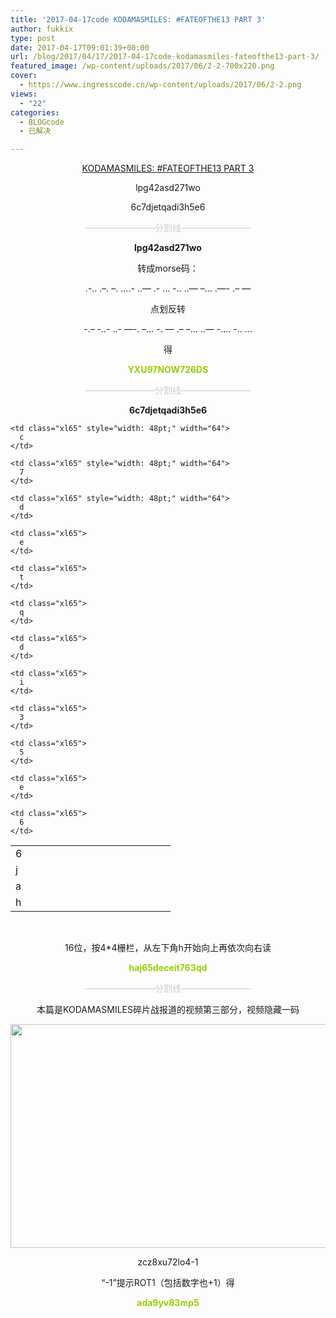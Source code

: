 ```yaml
---
title: '2017-04-17code KODAMASMILES: #FATEOFTHE13 PART 3'
author: fukkix
type: post
date: 2017-04-17T09:01:39+00:00
url: /blog/2017/04/17/2017-04-17code-kodamasmiles-fateofthe13-part-3/
featured_image: /wp-content/uploads/2017/06/2-2-700x220.png
cover:
  - https://www.ingresscode.cn/wp-content/uploads/2017/06/2-2.png
views:
  - "22"
categories:
  - BLOGcode
  - 已解决

---
```

<p style="text-align: center;">
  <a href="http://investigate.ingress.com/2017/04/17/kodamasmiles-fateofthe13-part-3/" target="_blank" rel="noopener">KODAMASMILES: #FATEOFTHE13 PART 3</a>
</p>

<p style="text-align: center;">
  lpg42asd271wo
</p>

<p style="text-align: center;">
  6c7djetqadi3h5e6
</p>

<!--more-->

<p style="text-align: center;">
  <span style="color: #cccccc;">————————分割线————————</span>
</p>

<p style="text-align: center;">
  <strong>lpg42asd271wo</strong>
</p>

<p style="text-align: center;">
  转成morse码：
</p>

<p style="text-align: center;">
  .-.. .&#8211;. &#8211;. &#8230;.- ..&#8212; .- &#8230; -.. ..&#8212; &#8211;&#8230; .&#8212;- .&#8211; &#8212;
</p>

<p style="text-align: center;">
  点划反转
</p>

<p style="text-align: center;">
  -.&#8211; -..- ..- &#8212;-. &#8211;&#8230; -. &#8212; .&#8211; &#8211;&#8230; ..&#8212; -&#8230;. -.. &#8230;
</p>

<p style="text-align: center;">
  得
</p>

<p style="text-align: center;">
  <span style="color: #99cc00;"><strong>YXU97NOW726DS</strong></span>
</p>

<p style="text-align: center;">
  <span style="color: #cccccc;">————————分割线————————</span>
</p>

<p style="text-align: center;">
  <strong>6c7djetqadi3h5e6</strong>
</p>

<table class=" aligncenter" style="border-collapse: collapse; width: 192pt;" border="0" width="256" cellspacing="0" cellpadding="0">
  <colgroup> <col style="width: 48pt;" span="4" width="64" /> </colgroup> <tr style="height: 13.8pt;">
    <td class="xl65" style="height: 13.8pt; width: 48pt;" width="64" height="18">
      6
    </td>
    
    <td class="xl65" style="width: 48pt;" width="64">
      c
    </td>
    
    <td class="xl65" style="width: 48pt;" width="64">
      7
    </td>
    
    <td class="xl65" style="width: 48pt;" width="64">
      d
    </td>
  </tr>
  
  <tr style="height: 13.8pt;">
    <td class="xl65" style="height: 13.8pt;" height="18">
      j
    </td>
    
    <td class="xl65">
      e
    </td>
    
    <td class="xl65">
      t
    </td>
    
    <td class="xl65">
      q
    </td>
  </tr>
  
  <tr style="height: 13.8pt;">
    <td class="xl65" style="height: 13.8pt;" height="18">
      a
    </td>
    
    <td class="xl65">
      d
    </td>
    
    <td class="xl65">
      i
    </td>
    
    <td class="xl65">
      3
    </td>
  </tr>
  
  <tr style="height: 13.8pt;">
    <td class="xl65" style="height: 13.8pt;" height="18">
      h
    </td>
    
    <td class="xl65">
      5
    </td>
    
    <td class="xl65">
      e
    </td>
    
    <td class="xl65">
      6
    </td>
  </tr>
</table>

&nbsp;

<p style="text-align: center;">
  16位，按4*4栅栏，从左下角h开始向上再依次向右读
</p>

<p style="text-align: center;">
  <span style="color: #99cc00;"><strong>haj65deceit763qd</strong></span>
</p>

<p style="text-align: center;">
  <span style="color: #cccccc;">————————分割线————————</span>
</p>

<p style="text-align: center;">
  本篇是KODAMASMILES碎片战报道的视频第三部分，视频隐藏一码
</p>

<img class="size-full wp-image-151 aligncenter" src="https://www.ingresscode.cn/wp-content/uploads/2017/06/3.png" alt="" width="588" height="358" srcset="https://www.ingresscode.cn/wp-content/uploads/2017/06/3.png 588w, https://www.ingresscode.cn/wp-content/uploads/2017/06/3-300x183.png 300w" sizes="(max-width: 588px) 100vw, 588px" />

<p style="text-align: center;">
  zcz8xu72lo4-1
</p>

<p style="text-align: center;">
  “-1”提示ROT1（包括数字也+1）得
</p>

<p style="text-align: center;">
  <span style="color: #99cc00;"><strong>ada9yv83mp5</strong></span>
</p>

&nbsp;

&nbsp;